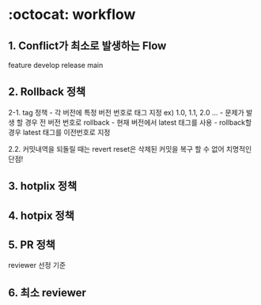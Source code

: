# :octocat: workflow

## 1. Conflict가 최소로 발생하는 Flow
feature develop release main

## 2. Rollback 정책
2-1. tag 정책
    - 각 버전에 특정 버전 번호로 태그 지정 
        ex) 1.0, 1.1, 2.0 ... 
    - 문제가 발생 할 경우 전 버전 번호로 rollback
    - 현재 버전에서 latest 태그를 사용
        - rollback할 경우 latest 태그를 이전번호로 지정

2.2. 커밋내역을 되돌릴 때는 revert
    reset은 삭제된 커밋을 복구 할 수 없어 치명적인 단점!

## 3. hotplix 정책


## 4. hotpix 정책


## 5. PR 정책
reviewer 선정 기준


## 6. 최소 reviewer 
